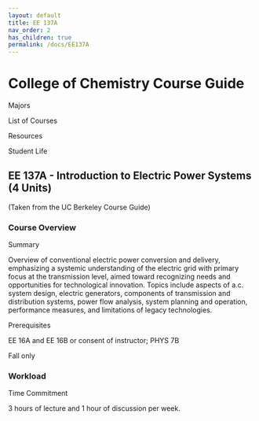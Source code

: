 ```yaml
---
layout: default
title: EE 137A
nav_order: 2
has_children: true
permalink: /docs/EE137A
---
```


# College of Chemistry Course Guide

Majors
 
List of Courses
 
Resources
 
Student Life

## EE 137A - Introduction to Electric Power Systems (4 Units)
(Taken from the UC Berkeley Course Guide)

### Course Overview

Summary

Overview of conventional electric power conversion and delivery, emphasizing a systemic understanding of the electric grid with primary focus at the transmission level, aimed toward recognizing needs and opportunities for technological innovation. Topics include aspects of a.c. system design, electric generators, components of transmission and distribution systems, power flow analysis, system planning and operation, performance measures, and limitations of legacy technologies.

Prerequisites

EE 16A and EE 16B or consent of instructor; PHYS 7B

Fall only

### Workload

Time Commitment

3 hours of lecture and 1 hour of discussion per week.